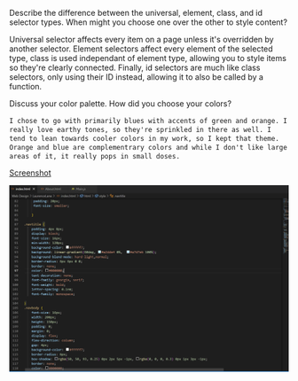 Describe the difference between the universal, element, class, and id selector types. When might you choose one over the other to style content?

Universal selector affects every item on a page unless it's overridden by another selector. Element selectors affect every element of the selected type, class is used independant of element type, allowing you to style items so they're clearly connected. Finally, id selectors are much like class selectors, only using their ID instead, allowing it to also be called by a function.

Discuss your color palette. How did you choose your colors?

    I chose to go with primarily blues with accents of green and orange. I really love earthy tones, so they're sprinkled in there as well. I tend to lean towards cooler colors in my work, so I kept that theme. Orange and blue are complementrary colors and while I don't like large areas of it, it really pops in small doses. 


<a href="Images/Screenshot-10.png">Screenshot</a>

![Screenshot](./Images/Screenshot-10.png)